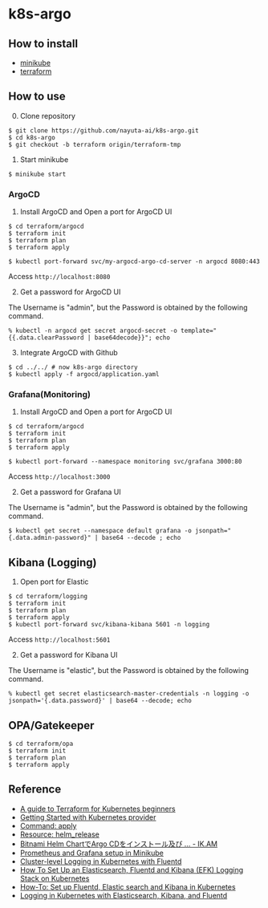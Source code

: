 # k8s-argo
## How to install
- [minikube](https://minikube.sigs.k8s.io/docs/start/)
- [terraform](https://developer.hashicorp.com/terraform/tutorials/aws-get-started/install-cli)

## How to use
0. Clone repository
```
$ git clone https://github.com/nayuta-ai/k8s-argo.git
$ cd k8s-argo
$ git checkout -b terraform origin/terraform-tmp
```
1. Start minikube
```
$ minikube start
```

### ArgoCD
1. Install ArgoCD and Open a port for ArgoCD UI
```
$ cd terraform/argocd
$ terraform init
$ terraform plan
$ terraform apply

$ kubectl port-forward svc/my-argocd-argo-cd-server -n argocd 8080:443
```
Access `http://localhost:8080`

2. Get a password for ArgoCD UI

The Username is "admin", but the Password is obtained by the following command.
```
% kubectl -n argocd get secret argocd-secret -o template="{{.data.clearPassword | base64decode}}"; echo
```
3. Integrate ArgoCD with Github
```
$ cd ../../ # now k8s-argo directory
$ kubectl apply -f argocd/application.yaml
```
### Grafana(Monitoring)
1. Install ArgoCD and Open a port for ArgoCD UI
```
$ cd terraform/argocd
$ terraform init
$ terraform plan
$ terraform apply

$ kubectl port-forward --namespace monitoring svc/grafana 3000:80
```
Access `http://localhost:3000`

2. Get a password for Grafana UI

The Username is "admin", but the Password is obtained by the following command.
```
$ kubectl get secret --namespace default grafana -o jsonpath="{.data.admin-password}" | base64 --decode ; echo
```

## Kibana (Logging)
1. Open port for Elastic
```
$ cd terraform/logging
$ terraform init
$ terraform plan
$ terraform apply
$ kubectl port-forward svc/kibana-kibana 5601 -n logging
```
Access `http://localhost:5601`

2. Get a password for Kibana UI

The Username is "elastic", but the Password is obtained by the following command.
```
% kubectl get secret elasticsearch-master-credentials -n logging -o jsonpath='{.data.password}' | base64 --decode; echo
```
## OPA/Gatekeeper
```
$ cd terraform/opa
$ terraform init
$ terraform plan
$ terraform apply
```

## Reference
- [A guide to Terraform for Kubernetes beginners](https://opensource.com/article/20/7/terraform-kubernetes)
- [Getting Started with Kubernetes provider](https://registry.terraform.io/providers/hashicorp/kubernetes/latest/docs/guides/getting-started#kubernetes)
- [Command: apply](https://developer.hashicorp.com/terraform/cli/commands/apply)
- [Resource: helm_release](https://registry.terraform.io/providers/hashicorp/helm/latest/docs/resources/release)
- [Bitnami Helm ChartでArgo CDをインストール及び ... - IK.AM](https://ik.am/entries/659)
- [Prometheus and Grafana setup in Minikube](https://blog.marcnuri.com/prometheus-grafana-setup-minikube)
- [Cluster-level Logging in Kubernetes with Fluentd](https://medium.com/kubernetes-tutorials/cluster-level-logging-in-kubernetes-with-fluentd-e59aa2b6093a)
- [How To Set Up an Elasticsearch, Fluentd and Kibana (EFK) Logging Stack on Kubernetes](https://www.digitalocean.com/community/tutorials/how-to-set-up-an-elasticsearch-fluentd-and-kibana-efk-logging-stack-on-kubernetes)
- [How-To: Set up Fluentd, Elastic search and Kibana in Kubernetes](https://docs.dapr.io/operations/monitoring/logging/fluentd/)
- [Logging in Kubernetes with Elasticsearch, Kibana, and Fluentd](https://mherman.org/blog/logging-in-kubernetes-with-elasticsearch-Kibana-fluentd/)